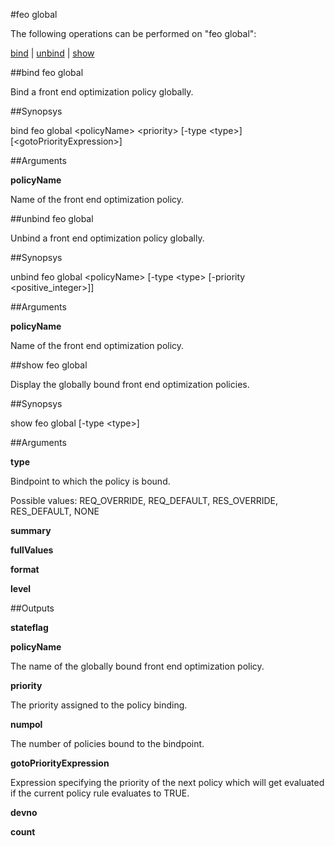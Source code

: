 #feo global

The following operations can be performed on "feo global":


[bind](#bind-feo-global) | [unbind](#unbind-feo-global) | [show](#show-feo-global)

##bind feo global

Bind a front end optimization policy globally.


##Synopsys

bind feo global &lt;policyName> &lt;priority> [-type &lt;type>] [&lt;gotoPriorityExpression>]


##Arguments

<b>policyName</b>
Name of the front end optimization policy.



##unbind feo global

Unbind a front end optimization policy globally.


##Synopsys

unbind feo global &lt;policyName> [-type &lt;type>  [-priority &lt;positive_integer>]]


##Arguments

<b>policyName</b>
Name of the front end optimization policy.



##show feo global

Display the globally bound front end optimization policies.


##Synopsys

show feo global [-type &lt;type>]


##Arguments

<b>type</b>
Bindpoint to which the policy is bound.
Possible values: REQ_OVERRIDE, REQ_DEFAULT, RES_OVERRIDE, RES_DEFAULT, NONE

<b>summary</b>

<b>fullValues</b>

<b>format</b>

<b>level</b>



##Outputs

<b>stateflag</b>

<b>policyName</b>
The name of the globally bound front end optimization policy.

<b>priority</b>
The priority assigned to the policy binding.

<b>numpol</b>
The number of policies bound to the bindpoint.

<b>gotoPriorityExpression</b>
Expression specifying the priority of the next policy which will get evaluated if the current policy rule evaluates to TRUE.

<b>devno</b>

<b>count</b>



